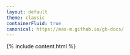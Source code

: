 ```yaml
---
layout: default
theme: classic
containerFluid: true
canonical: https://max-m.github.io/gb-docs/
---
```


{% include content.html %}
